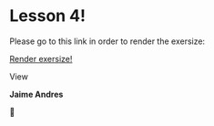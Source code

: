 # Lesson 4!

Please go to this link in order to render the exersize:

[Render exersize!](http://htmlpreview.github.com/?https://github.com/jaimeandrescatano/ekorre/blob/master/2017-Google-Developer-Challenge/Lesson-4/index.html)

View

**Jaime Andres**

:see_no_evil:

